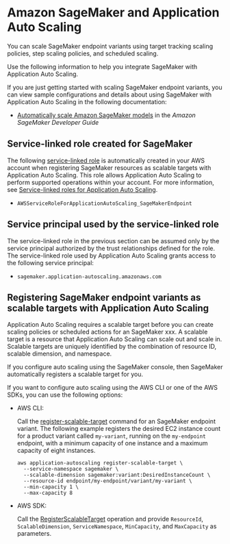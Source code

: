# Amazon SageMaker and Application Auto Scaling<a name="services-that-can-integrate-sagemaker"></a>

You can scale SageMaker endpoint variants using target tracking scaling policies, step scaling policies, and scheduled scaling\. 

Use the following information to help you integrate SageMaker with Application Auto Scaling\. 

If you are just getting started with scaling SageMaker endpoint variants, you can view sample configurations and details about using SageMaker with Application Auto Scaling in the following documentation:
+ [Automatically scale Amazon SageMaker models](https://docs.aws.amazon.com/sagemaker/latest/dg/endpoint-auto-scaling.html) in the *Amazon SageMaker Developer Guide*

## Service\-linked role created for SageMaker<a name="integrate-service-linked-role-sagemaker"></a>

The following [service\-linked role](https://docs.aws.amazon.com/IAM/latest/UserGuide/using-service-linked-roles.html) is automatically created in your AWS account when registering SageMaker resources as scalable targets with Application Auto Scaling\. This role allows Application Auto Scaling to perform supported operations within your account\. For more information, see [Service\-linked roles for Application Auto Scaling](application-auto-scaling-service-linked-roles.md)\.
+ `AWSServiceRoleForApplicationAutoScaling_SageMakerEndpoint`

## Service principal used by the service\-linked role<a name="integrate-service-principal-sagemaker"></a>

The service\-linked role in the previous section can be assumed only by the service principal authorized by the trust relationships defined for the role\. The service\-linked role used by Application Auto Scaling grants access to the following service principal: 
+ `sagemaker.application-autoscaling.amazonaws.com`

## Registering SageMaker endpoint variants as scalable targets with Application Auto Scaling<a name="integrate-register-sagemaker"></a>

Application Auto Scaling requires a scalable target before you can create scaling policies or scheduled actions for an SageMaker xxx\. A scalable target is a resource that Application Auto Scaling can scale out and scale in\. Scalable targets are uniquely identified by the combination of resource ID, scalable dimension, and namespace\. 

If you configure auto scaling using the SageMaker console, then SageMaker automatically registers a scalable target for you\. 

If you want to configure auto scaling using the AWS CLI or one of the AWS SDKs, you can use the following options:
+ AWS CLI: 

  Call the [register\-scalable\-target](https://docs.aws.amazon.com/cli/latest/reference/application-autoscaling/register-scalable-target.html) command for an SageMaker endpoint variant\. The following example registers the desired EC2 instance count for a product variant called `my-variant`, running on the `my-endpoint` endpoint, with a minimum capacity of one instance and a maximum capacity of eight instances\.

  ```
  aws application-autoscaling register-scalable-target \
    --service-namespace sagemaker \
    --scalable-dimension sagemaker:variant:DesiredInstanceCount \
    --resource-id endpoint/my-endpoint/variant/my-variant \
    --min-capacity 1 \
    --max-capacity 8
  ```
+ AWS SDK: 

  Call the [RegisterScalableTarget](https://docs.aws.amazon.com/autoscaling/application/APIReference/API_RegisterScalableTarget.html) operation and provide `ResourceId`, `ScalableDimension`, `ServiceNamespace`, `MinCapacity`, and `MaxCapacity` as parameters\. 